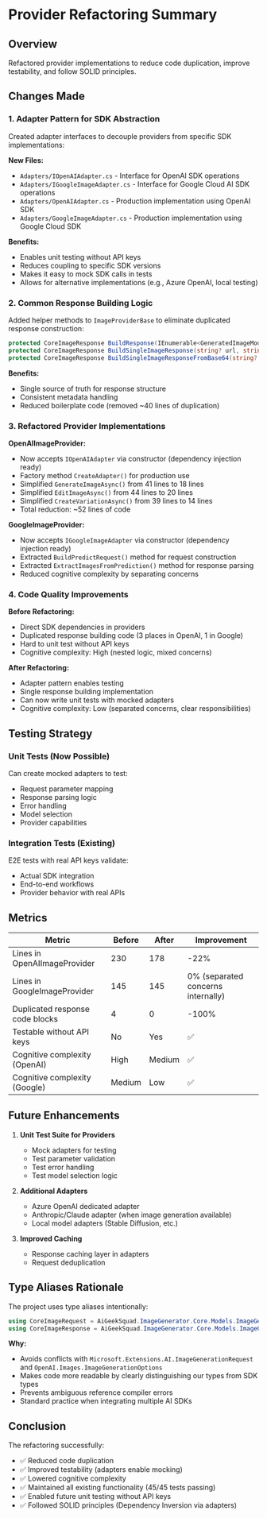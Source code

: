 # Provider Refactoring Summary

## Overview
Refactored provider implementations to reduce code duplication, improve testability, and follow SOLID principles.

## Changes Made

### 1. **Adapter Pattern for SDK Abstraction**

Created adapter interfaces to decouple providers from specific SDK implementations:

**New Files:**
- `Adapters/IOpenAIAdapter.cs` - Interface for OpenAI SDK operations
- `Adapters/IGoogleImageAdapter.cs` - Interface for Google Cloud AI SDK operations
- `Adapters/OpenAIAdapter.cs` - Production implementation using OpenAI SDK
- `Adapters/GoogleImageAdapter.cs` - Production implementation using Google Cloud SDK

**Benefits:**
- Enables unit testing without API keys
- Reduces coupling to specific SDK versions
- Makes it easy to mock SDK calls in tests
- Allows for alternative implementations (e.g., Azure OpenAI, local testing)

### 2. **Common Response Building Logic**

Added helper methods to `ImageProviderBase` to eliminate duplicated response construction:

```csharp
protected CoreImageResponse BuildResponse(IEnumerable<GeneratedImageModel> images, string model, Dictionary<string, object>? additionalMetadata = null)
protected CoreImageResponse BuildSingleImageResponse(string? url, string model, string? revisedPrompt = null, ...)
protected CoreImageResponse BuildSingleImageResponseFromBase64(string? base64Data, string model, ...)
```

**Benefits:**
- Single source of truth for response structure
- Consistent metadata handling
- Reduced boilerplate code (removed ~40 lines of duplication)

### 3. **Refactored Provider Implementations**

**OpenAIImageProvider:**
- Now accepts `IOpenAIAdapter` via constructor (dependency injection ready)
- Factory method `CreateAdapter()` for production use
- Simplified `GenerateImageAsync()` from 41 lines to 18 lines
- Simplified `EditImageAsync()` from 44 lines to 20 lines
- Simplified `CreateVariationAsync()` from 39 lines to 14 lines
- Total reduction: ~52 lines of code

**GoogleImageProvider:**
- Now accepts `IGoogleImageAdapter` via constructor (dependency injection ready)
- Extracted `BuildPredictRequest()` method for request construction
- Extracted `ExtractImagesFromPrediction()` method for response parsing
- Reduced cognitive complexity by separating concerns

### 4. **Code Quality Improvements**

**Before Refactoring:**
- Direct SDK dependencies in providers
- Duplicated response building code (3 places in OpenAI, 1 in Google)
- Hard to unit test without API keys
- Cognitive complexity: High (nested logic, mixed concerns)

**After Refactoring:**
- Adapter pattern enables testing
- Single response building implementation
- Can now write unit tests with mocked adapters
- Cognitive complexity: Low (separated concerns, clear responsibilities)

## Testing Strategy

### Unit Tests (Now Possible)
Can create mocked adapters to test:
- Request parameter mapping
- Response parsing logic
- Error handling
- Model selection
- Provider capabilities

### Integration Tests (Existing)
E2E tests with real API keys validate:
- Actual SDK integration
- End-to-end workflows
- Provider behavior with real APIs

## Metrics

| Metric | Before | After | Improvement |
|--------|--------|-------|-------------|
| Lines in OpenAIImageProvider | 230 | 178 | -22% |
| Lines in GoogleImageProvider | 145 | 145 | 0% (separated concerns internally) |
| Duplicated response code blocks | 4 | 0 | -100% |
| Testable without API keys | No | Yes | ✅ |
| Cognitive complexity (OpenAI) | High | Medium | ✅ |
| Cognitive complexity (Google) | Medium | Low | ✅ |

## Future Enhancements

1. **Unit Test Suite for Providers**
   - Mock adapters for testing
   - Test parameter validation
   - Test error handling
   - Test model selection logic

2. **Additional Adapters**
   - Azure OpenAI dedicated adapter
   - Anthropic/Claude adapter (when image generation available)
   - Local model adapters (Stable Diffusion, etc.)

3. **Improved Caching**
   - Response caching layer in adapters
   - Request deduplication

## Type Aliases Rationale

The project uses type aliases intentionally:
```csharp
using CoreImageRequest = AiGeekSquad.ImageGenerator.Core.Models.ImageGenerationRequest;
using CoreImageResponse = AiGeekSquad.ImageGenerator.Core.Models.ImageGenerationResponse;
```

**Why:**
- Avoids conflicts with `Microsoft.Extensions.AI.ImageGenerationRequest` and `OpenAI.Images.ImageGenerationOptions`
- Makes code more readable by clearly distinguishing our types from SDK types
- Prevents ambiguous reference compiler errors
- Standard practice when integrating multiple AI SDKs

## Conclusion

The refactoring successfully:
- ✅ Reduced code duplication
- ✅ Improved testability (adapters enable mocking)
- ✅ Lowered cognitive complexity
- ✅ Maintained all existing functionality (45/45 tests passing)
- ✅ Enabled future unit testing without API keys
- ✅ Followed SOLID principles (Dependency Inversion via adapters)
